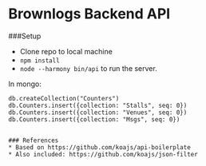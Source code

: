 # Brownlogs Backend API


###Setup
* Clone repo to local machine
* ```npm install```
* ```node --harmony bin/api``` to run the server.

In mongo:
```
db.createCollection("Counters")
db.Counters.insert({collection: "Stalls", seq: 0})
db.Counters.insert({collection: "Venues", seq: 0})
db.Counters.insert({collection: "Msgs", seq: 0})


### References
* Based on https://github.com/koajs/api-boilerplate
* Also included: https://github.com/koajs/json-filter
